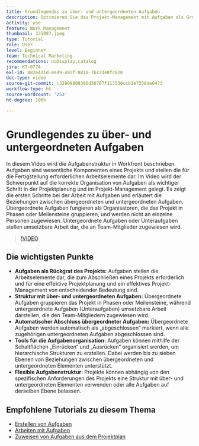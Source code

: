 ```yaml
---
title: Grundlegendes zu über- und untergeordneten Aufgaben
description: Optimieren Sie das Projekt-Management mit Aufgaben als Grundlage, indem Sie über- und untergeordnete Strukturen, die automatische Fertigstellung übergeordneter Aufgaben, flexible Organisations-Tools und eine maßgeschneiderte Aufgabenstrukturierung für mehr Effizienz verwenden.
activity: use
feature: Work Management
thumbnail: 335087.jpeg
type: Tutorial
role: User
level: Beginner
team: Technical Marketing
recommendations: noDisplay,catalog
jira: KT-8774
exl-id: 882e421d-8ed9-492f-8810-7bc2de8fc820
doc-type: video
source-git-commit: c32909809386d30767f113530ccb1e7358de0473
workflow-type: ht
source-wordcount: '253'
ht-degree: 100%

---
```


# Grundlegendes zu über- und untergeordneten Aufgaben

In diesem Video wird die Aufgabenstruktur in Workfront beschrieben. Aufgaben sind wesentliche Komponenten eines Projekts und stellen die für die Fertigstellung erforderlichen Arbeitselemente dar. Im Video wird der Schwerpunkt auf die korrekte Organisation von Aufgaben als wichtiger Schritt in der Projektplanung und im Projekt-Management gelegt. Es zeigt die ersten Schritte bei der Arbeit mit Aufgaben und erläutert die Beziehungen zwischen übergeordneten und untergeordneten Aufgaben.
Übergeordnete Aufgaben fungieren als Organisatoren, die das Projekt in Phasen oder Meilensteine gruppieren, und werden nicht an einzelne Personen zugewiesen. Untergeordnete Aufgaben oder Unteraufgaben stellen umsetzbare Arbeit dar, die an Team-Mitglieder zugewiesen wird.

>[!VIDEO](https://video.tv.adobe.com/v/3445605/?quality=12&learn=on&enablevpops&captions=ger)

## Die wichtigsten Punkte

* **Aufgaben als Rückgrat des Projekts:** Aufgaben stellen die Arbeitselemente dar, die zum Abschließen eines Projekts erforderlich und für eine effektive Projektplanung und ein effektives Projekt-Management von entscheidender Bedeutung sind.
* **Struktur mit über- und untergeordneten Aufgaben:** Übergeordnete Aufgaben gruppieren das Projekt in Phasen oder Meilensteine, während untergeordnete Aufgaben (Unteraufgaben) umsetzbare Arbeit darstellen, die den Team-Mitgliedern zugewiesen wird.
* **Automatischer Abschluss übergeordneter Aufgaben:** Übergeordnete Aufgaben werden automatisch als „abgeschlossen“ markiert, wenn alle zugehörigen untergeordneten Aufgaben abgeschlossen sind.
* **Tools für die Aufgabenorganisation:** Aufgaben können mithilfe der Schaltflächen „Einrücken“ und „Ausrücken“ organisiert werden, um hierarchische Strukturen zu erstellen. Dabei werden bis zu sieben Ebenen von Beziehungen zwischen übergeordneten und untergeordneten Elementen unterstützt.
* **Flexible Aufgabenstruktur:** Projekte können abhängig von den spezifischen Anforderungen des Projekts eine Struktur mit über- und untergeordneten Elementen verwenden oder alle Aufgaben auf derselben Ebene belassen.


## Empfohlene Tutorials zu diesem Thema

* [Erstellen von Aufgaben](/help/manage-work/tasks/how-to-create-tasks.md)
* [Arbeiten mit Aufgaben](/help/manage-work/tasks/work-with-tasks.md)
* [Zuweisen von Aufgaben aus dem Projektplan](/help/manage-work/tasks/assign-tasks-from-the-project-plan.md)

